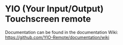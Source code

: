 # YIO (Your Input/Output) Touchscreen remote

Documentation can be found in the documentation Wiki:  
https://github.com/YIO-Remote/documentation/wiki
